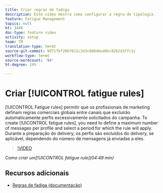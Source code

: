```yaml
---
title: Criar regras de fadiga
description: Este vídeo mostra como configurar a regra de tipologia.
feature: Fatigue Management
topics: null
kt: 3446
doc-type: feature video
activity: setup
team: TM
translation-type: tm+mt
source-git-commit: 9d71fbf2067611c2d3c088d6ed6bc02b2d3ffc1c
workflow-type: tm+mt
source-wordcount: '94'
ht-degree: 24%

---
```



# Criar [!UICONTROL fatigue rules]

[!UICONTROL Fatigue rules] permitir que os profissionais de marketing definam regras comerciais globais entre canais que excluirão automaticamente perfis excessivamente solicitados do campanha.
To create [!UICONTROL fatigue rules], you need to define a maximum number of messages per profile and select a period for which the rule will apply. Durante a preparação do delivery, os perfis são excluídos do delivery, se aplicável, dependendo do número de mensagens já enviadas a eles.

>[!VIDEO](https://video.tv.adobe.com/v/28450?quality=12)

*Como criar um[!UICONTROL fatigue rule](04:49 min)*

## Recursos adicionais

* [Regras de fadiga (documentação)](https://docs.adobe.com/content/help/en/campaign-standard/using/administrating/working-with-typology-rules/fatigue-rules.html)
